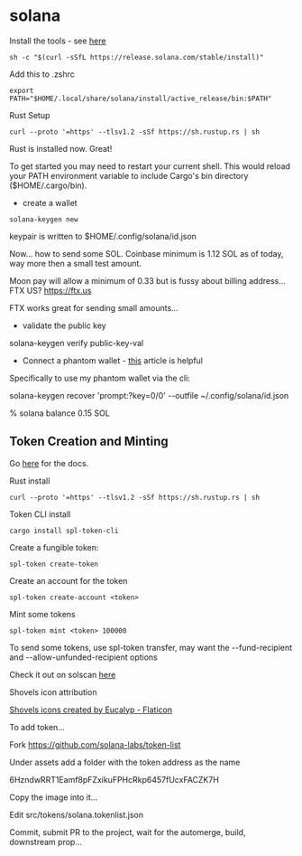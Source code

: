 # solana

Install the tools - see [here](https://docs.solana.com/cli/install-solana-cli-tools)

```
sh -c "$(curl -sSfL https://release.solana.com/stable/install)"
```

Add this to .zshrc


```
export PATH="$HOME/.local/share/solana/install/active_release/bin:$PATH"
```

Rust Setup

```
curl --proto '=https' --tlsv1.2 -sSf https://sh.rustup.rs | sh
```

Rust is installed now. Great!

To get started you may need to restart your current shell.
This would reload your PATH environment variable to include
Cargo's bin directory ($HOME/.cargo/bin).

* create a wallet

```
solana-keygen new
```

keypair is written to $HOME/.config/solana/id.json

Now... how to send some SOL. Coinbase minimum is 1.12 SOL as of today, way more then a small test amount.

Moon pay will allow a minimum of 0.33 but is fussy about billing address...
FTX US? https://ftx.us

FTX works great for sending small amounts...

* validate the public key

solana-keygen verify public-key-val

* Connect a phantom wallet - [this](https://mattmazur.com/2021/11/18/using-a-phantom-wallet-address-with-the-solana-cli/) article is helpful


Specifically to use my phantom wallet via the cli:

solana-keygen recover 'prompt:?key=0/0' --outfile ~/.config/solana/id.json

% solana balance
0.15 SOL

## Token Creation and Minting

Go [here](https://spl.solana.com/token) for the docs.

Rust install 

```
curl --proto '=https' --tlsv1.2 -sSf https://sh.rustup.rs | sh
```

Token CLI install

```
cargo install spl-token-cli 
```

Create a fungible token:

```
spl-token create-token
```

Create an account for the token

```
spl-token create-account <token>
```

Mint some tokens

```
spl-token mint <token> 100000
```

To send some tokens, use spl-token transfer, may want the --fund-recipient and --allow-unfunded-recipient options



Check it out on solscan [here](https://solscan.io/token/6HzndwRRT1Eamf8pFZxikuFPHcRkp6457fUcxFACZK7H)


Shovels icon attribution

<a href="https://www.flaticon.com/free-icons/shovels" title="shovels icons">Shovels icons created by Eucalyp - Flaticon</a>

To add token...

Fork https://github.com/solana-labs/token-list

Under assets add a folder with the token address as the name

6HzndwRRT1Eamf8pFZxikuFPHcRkp6457fUcxFACZK7H

Copy the image into it...

Edit src/tokens/solana.tokenlist.json

Commit, submit PR to the project, wait for the automerge, build, downstream prop...

